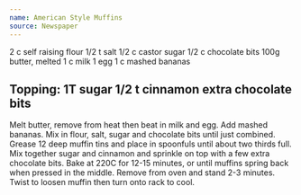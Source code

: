 ```yaml
---
name: American Style Muffins
source: Newspaper
---
```

2 c self raising flour
1/2 t salt
1/2 c castor sugar
1/2 c chocolate bits
100g butter, melted
1 c milk
1 egg
1 c mashed bananas

Topping:
1T sugar
1/2 t cinnamon
extra chocolate bits
---
Melt butter, remove from heat then beat in milk and egg.  Add mashed bananas. Mix in flour, salt, sugar and chocolate bits until just combined.  Grease 12 deep muffin tins and place in spoonfuls until about two thirds full.  Mix together sugar and cinnamon and sprinkle on top with a few extra chocolate bits.  Bake at 220C for 12-15 minutes, or until muffins spring back when pressed in the middle.  Remove from oven and stand 2-3 minutes.  Twist to loosen muffin then turn onto rack to cool.

